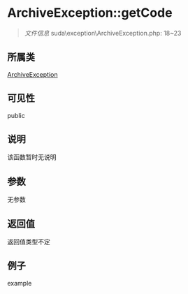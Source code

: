 # ArchiveException::getCode

> *文件信息* suda\exception\ArchiveException.php: 18~23
## 所属类 

[ArchiveException](../ArchiveException.md)

## 可见性

  public  
## 说明

该函数暂时无说明

## 参数

无参数
## 返回值
返回值类型不定
## 例子

example